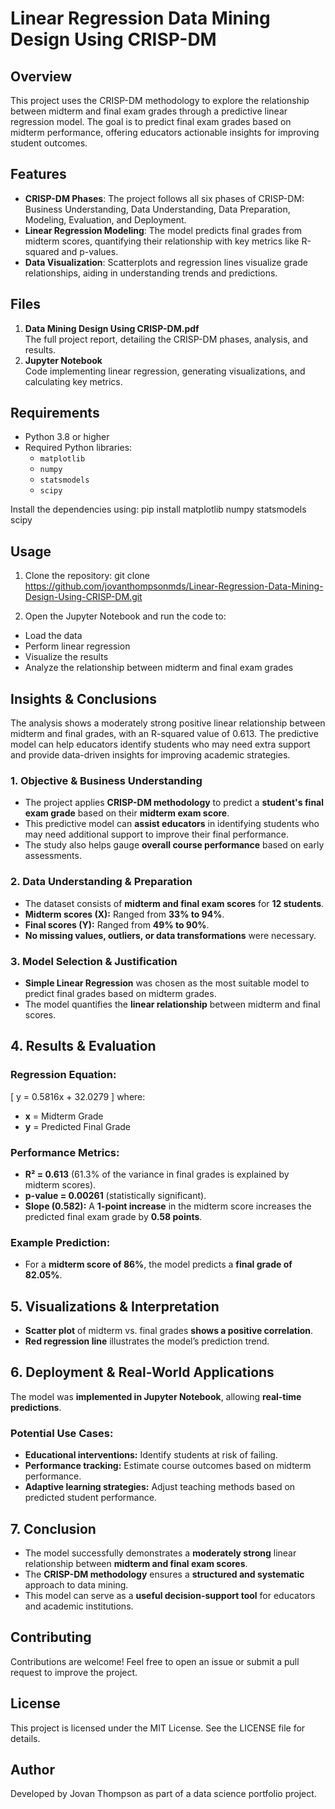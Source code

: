 # Linear Regression Data Mining Design Using CRISP-DM

## Overview
This project uses the CRISP-DM methodology to explore the relationship between midterm and final exam grades through a predictive linear regression model. The goal is to predict final exam grades based on midterm performance, offering educators actionable insights for improving student outcomes.

## Features
- **CRISP-DM Phases**: The project follows all six phases of CRISP-DM: Business Understanding, Data Understanding, Data Preparation, Modeling, Evaluation, and Deployment.
- **Linear Regression Modeling**: The model predicts final grades from midterm scores, quantifying their relationship with key metrics like R-squared and p-values.
- **Data Visualization**: Scatterplots and regression lines visualize grade relationships, aiding in understanding trends and predictions.

## Files
1. **Data Mining Design Using CRISP-DM.pdf**  
   The full project report, detailing the CRISP-DM phases, analysis, and results.
2. **Jupyter Notebook**  
   Code implementing linear regression, generating visualizations, and calculating key metrics.

## Requirements
- Python 3.8 or higher
- Required Python libraries:
  - `matplotlib`
  - `numpy`
  - `statsmodels`
  - `scipy`

Install the dependencies using:
pip install matplotlib numpy statsmodels scipy

## Usage
1. Clone the repository:
git clone https://github.com/jovanthompsonmds/Linear-Regression-Data-Mining-Design-Using-CRISP-DM.git

2. Open the Jupyter Notebook and run the code to:
- Load the data
- Perform linear regression
- Visualize the results
- Analyze the relationship between midterm and final exam grades

## Insights & Conclusions
The analysis shows a moderately strong positive linear relationship between midterm and final grades, with an R-squared value of 0.613. The predictive model can help educators identify students who may need extra support and provide data-driven insights for improving academic strategies.

### **1. Objective & Business Understanding**
- The project applies **CRISP-DM methodology** to predict a **student's final exam grade** based on their **midterm exam score**.
- This predictive model can **assist educators** in identifying students who may need additional support to improve their final performance.
- The study also helps gauge **overall course performance** based on early assessments.

### **2. Data Understanding & Preparation**
- The dataset consists of **midterm and final exam scores** for **12 students**.
- **Midterm scores (X):** Ranged from **33% to 94%**.
- **Final scores (Y):** Ranged from **49% to 90%**.
- **No missing values, outliers, or data transformations** were necessary.

### **3. Model Selection & Justification**
- **Simple Linear Regression** was chosen as the most suitable model to predict final grades based on midterm grades.
- The model quantifies the **linear relationship** between midterm and final scores.

## **4. Results & Evaluation**

### Regression Equation:
\[
y = 0.5816x + 32.0279
\]
where:
- **x** = Midterm Grade
- **y** = Predicted Final Grade

### Performance Metrics:
- **R² = 0.613** (61.3% of the variance in final grades is explained by midterm scores).
- **p-value = 0.00261** (statistically significant).
- **Slope (0.582):** A **1-point increase** in the midterm score increases the predicted final exam grade by **0.58 points**.

### Example Prediction:
- For a **midterm score of 86%**, the model predicts a **final grade of 82.05%**.

## **5. Visualizations & Interpretation**
- **Scatter plot** of midterm vs. final grades **shows a positive correlation**.
- **Red regression line** illustrates the model’s prediction trend.

## **6. Deployment & Real-World Applications**
The model was **implemented in Jupyter Notebook**, allowing **real-time predictions**.

### Potential Use Cases:
- **Educational interventions:** Identify students at risk of failing.
- **Performance tracking:** Estimate course outcomes based on midterm performance.
- **Adaptive learning strategies:** Adjust teaching methods based on predicted student performance.

## **7. Conclusion**
- The model successfully demonstrates a **moderately strong** linear relationship between **midterm and final exam scores**.
- The **CRISP-DM methodology** ensures a **structured and systematic** approach to data mining.
- This model can serve as a **useful decision-support tool** for educators and academic institutions.

## Contributing

Contributions are welcome! Feel free to open an issue or submit a pull request to improve the project.

## License

This project is licensed under the MIT License. See the LICENSE file for details.

## Author

Developed by Jovan Thompson as part of a data science portfolio project.
